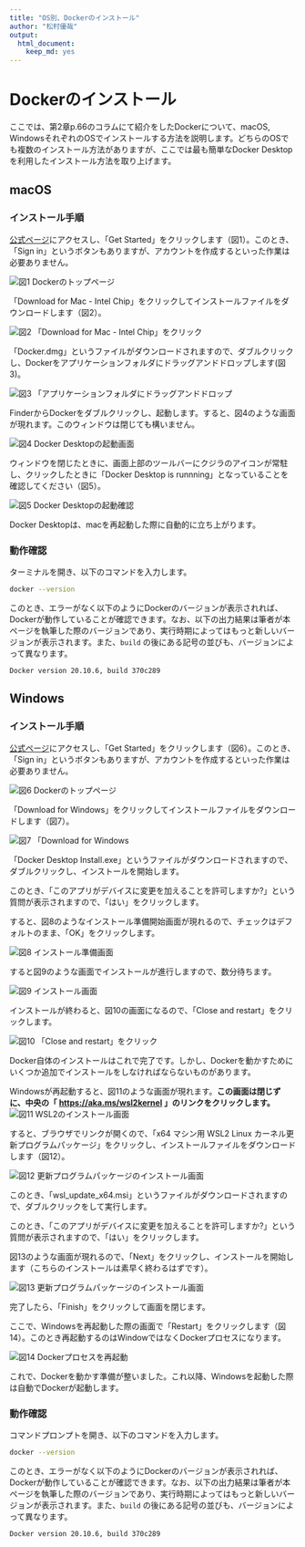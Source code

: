 ```yaml
---
title: "OS別、Dockerのインストール"
author: "松村優哉"
output:
  html_document:
    keep_md: yes
---
```




# Dockerのインストール
ここでは、第2章p.66のコラムにて紹介をしたDockerについて、macOS, WindowsそれぞれのOSでインストールする方法を説明します。どちらのOSでも複数のインストール方法がありますが、ここでは最も簡単なDocker Desktopを利用したインストール方法を取り上げます。

## macOS
### インストール手順
[公式ページ](https://www.docker.com/)にアクセスし、「Get Started」をクリックします（図1）。このとき、「Sign in」というボタンもありますが、アカウントを作成するといった作業は必要ありません。

![図1 Dockerのトップページ](./docker_install_img/docker_top.png)


「Download for Mac - Intel Chip」をクリックしてインストールファイルをダウンロードします（図2）。

![図2 「Download for Mac - Intel Chip」をクリック](./docker_install_img/docker_for_mac.png)

「Docker.dmg」というファイルがダウンロードされますので、ダブルクリックし、Dockerをアプリケーションフォルダにドラッグアンドドロップします(図3)。

![図3 「アプリケーションフォルダにドラッグアンドドロップ](./docker_install_img/install_docker_mac.png)

FinderからDockerをダブルクリックし、起動します。すると、図4のような画面が現れます。このウィンドウは閉じても構いません。

![図4 Docker Desktopの起動画面](./docker_install_img/docker_desktop_mac.png)

ウィンドウを閉じたときに、画面上部のツールバーにクジラのアイコンが常駐し、クリックしたときに「Docker Desktop is runnning」となっていることを確認してください（図5）。

![図5 Docker Desktopの起動確認](./docker_install_img/docker_running_mac.png)

Docker Desktopは、macを再起動した際に自動的に立ち上がります。

### 動作確認
ターミナルを開き、以下のコマンドを入力します。


```sh
docker --version
```

このとき、エラーがなく以下のようにDockerのバージョンが表示されれば、Dockerが動作していることが確認できます。なお、以下の出力結果は筆者が本ページを執筆した際のバージョンであり、実行時期によってはもっと新しいバージョンが表示されます。また、`build` の後にある記号の並びも、バージョンによって異なります。

```
Docker version 20.10.6, build 370c289
```

## Windows
### インストール手順
[公式ページ](https://www.docker.com/)にアクセスし、「Get Started」をクリックします（図6）。このとき、「Sign in」というボタンもありますが、アカウントを作成するといった作業は必要ありません。

![図6 Dockerのトップページ](./docker_install_img/docker_top.png)


「Download for Windows」をクリックしてインストールファイルをダウンロードします（図7）。

![図7 「Download for Windows](./docker_install_img/docker_for_win.png)

「Docker Desktop Install.exe」というファイルがダウンロードされますので、ダブルクリックし、インストールを開始します。

このとき、「このアプリがデバイスに変更を加えることを許可しますか?」という質問が表示されますので、「はい」をクリックします。

すると、図8のようなインストール準備開始画面が現れるので、チェックはデフォルトのまま、「OK」をクリックします。

![図8 インストール準備画面](./docker_install_img/configuation.png)

すると図9のような画面でインストールが進行しますので、数分待ちます。

![図9 インストール画面](./docker_install_img/installing_win.png)

インストールが終わると、図10の画面になるので、「Close and restart」をクリックします。

![図10 「Close and restart」をクリック](./docker_install_img/close_and_restart.png)

Docker自体のインストールはこれで完了です。しかし、Dockerを動かすためにいくつか追加でインストールをしなければならないものがあります。

Windowsが再起動すると、図11のような画面が現れます。**この画面は閉じずに、中央の「 https://aka.ms/wsl2kernel 」のリンクをクリックします。**
![図11 WSL2のインストール画面](./docker_install_img/install_wsl2.png)

すると、ブラウザでリンクが開くので、「x64 マシン用 WSL2 Linux カーネル更新プログラムパッケージ」をクリックし、インストールファイルをダウンロードします（図12）。

![図12 更新プログラムパッケージのインストール画面](./docker_install_img/install_linux_package.png)

このとき、「wsl_update_x64.msi」というファイルがダウンロードされますので、ダブルクリックをして実行します。

このとき、「このアプリがデバイスに変更を加えることを許可しますか?」という質問が表示されますので、「はい」をクリックします。

図13のような画面が現れるので、「Next」をクリックし、インストールを開始します（こちらのインストールは素早く終わるはずです）。

![図13 更新プログラムパッケージのインストール画面](./docker_install_img/wsl_setup.png)

完了したら、「Finish」をクリックして画面を閉じます。

ここで、Windowsを再起動した際の画面で「Restart」をクリックします（図14）。このとき再起動するのはWindowではなくDockerプロセスになります。

![図14 Dockerプロセスを再起動](./docker_install_img/restart_docker_win.png)

これで、Dockerを動かす準備が整いました。これ以降、Windowsを起動した際は自動でDockerが起動します。

### 動作確認
コマンドプロンプトを開き、以下のコマンドを入力します。


```sh
docker --version
```

このとき、エラーがなく以下のようにDockerのバージョンが表示されれば、Dockerが動作していることが確認できます。なお、以下の出力結果は筆者が本ページを執筆した際のバージョンであり、実行時期によってはもっと新しいバージョンが表示されます。また、`build` の後にある記号の並びも、バージョンによって異なります。

```
Docker version 20.10.6, build 370c289
```

